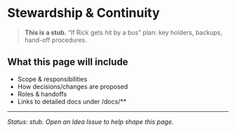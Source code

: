 # Stewardship & Continuity

> **This is a stub.** “If Rick gets hit by a bus” plan: key holders, backups, hand-off procedures.

## What this page will include
- Scope & responsibilities
- How decisions/changes are proposed
- Roles & handoffs
- Links to detailed docs under /docs/**

---

*Status: stub. Open an Idea Issue to help shape this page.*
